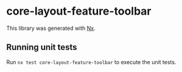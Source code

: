 # core-layout-feature-toolbar

This library was generated with [Nx](https://nx.dev).

## Running unit tests

Run `nx test core-layout-feature-toolbar` to execute the unit tests.
